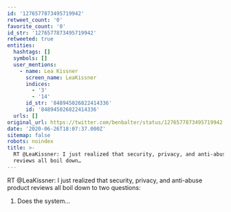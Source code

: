 ```yaml
---
id: '1276577873495719942'
retweet_count: '0'
favorite_count: '0'
id_str: '1276577873495719942'
retweeted: true
entities:
  hashtags: []
  symbols: []
  user_mentions:
    - name: Lea Kissner
      screen_name: LeaKissner
      indices:
        - '3'
        - '14'
      id_str: '848945026822414336'
      id: '848945026822414336'
  urls: []
original_url: https://twitter.com/benbalter/status/1276577873495719942
date: '2020-06-26T18:07:37.000Z'
sitemap: false
robots: noindex
title: >-
  RT @LeaKissner: I just realized that security, privacy, and anti-abuse product
  reviews all boil down…
---
```


RT @LeaKissner: I just realized that security, privacy, and anti-abuse product reviews all boil down to two questions:

1. Does the system…